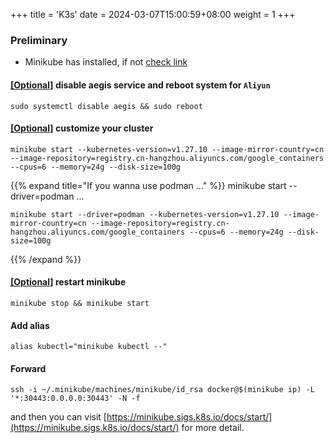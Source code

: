 +++
title = 'K3s'
date = 2024-03-07T15:00:59+08:00
weight = 1
+++

### Preliminary
- Minikube has installed, if not [check link](kubernetes/command/install/index.html)




#### [[Optional]]() disable aegis service and reboot system for `Aliyun`

```shell
sudo systemctl disable aegis && sudo reboot
```

#### [[Optional]]() customize your cluster
```shell
minikube start --kubernetes-version=v1.27.10 --image-mirror-country=cn --image-repository=registry.cn-hangzhou.aliyuncs.com/google_containers --cpus=6 --memory=24g --disk-size=100g
```
{{% expand title="If you wanna use podman ..." %}}
minikube start --driver=podman ...
```shell
minikube start --driver=podman --kubernetes-version=v1.27.10 --image-mirror-country=cn --image-repository=registry.cn-hangzhou.aliyuncs.com/google_containers --cpus=6 --memory=24g --disk-size=100g
```
{{% /expand %}}

#### [[Optional]]() restart minikube
```shell
minikube stop && minikube start
```
#### Add alias
```shell
alias kubectl="minikube kubectl --"
```

#### Forward
```shell
ssh -i ~/.minikube/machines/minikube/id_rsa docker@$(minikube ip) -L '*:30443:0.0.0.0:30443' -N -f
```

and then you can visit [https://minikube.sigs.k8s.io/docs/start/](https://minikube.sigs.k8s.io/docs/start/) for more detail.

